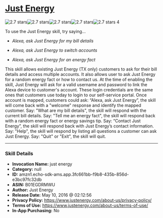 # [Just Energy](http://alexa.amazon.com/#skills/amzn1.echo-sdk-ams.app.3fc661bb-f9b8-435b-856d-e3bc97fc32db)
![2.7 stars](../../images/ic_star_black_18dp_1x.png)![2.7 stars](../../images/ic_star_black_18dp_1x.png)![2.7 stars](../../images/ic_star_half_black_18dp_1x.png)![2.7 stars](../../images/ic_star_border_black_18dp_1x.png)![2.7 stars](../../images/ic_star_border_black_18dp_1x.png) 4

To use the Just Energy skill, try saying...

* *Alexa, ask Just Energy for my bill details*

* *Alexa, ask Just Energy to switch accounts*

* *Alexa, ask Just Energy for an energy fact*

This skill allows existing Just Energy (TX only) customers to ask for their bill details and access multiple accounts.  It also allows user to ask Just Energy for a random energy fact or how to contact us. At the time of enabling the skill, Just Energy will ask for a valid username and password to link the Alexa device to customer's account. These login credentials are the same ones that customers use today to login to our self-service portal. Once account is mapped, customers could ask: “Alexa, ask Just Energy”, the skill will come back with a "welcome" response and identify the mapped customer. Say: "What are my bill details", the skill will respond with the current bill details. Say: "Tell me an energy fact", the skill will respond back with a random energy fact or energy savings tip. Say: “Contact Just Energy”, the skill will respond back with Just Energy’s contact information. Say: "Help", the skill will respond by listing all questions a customer can ask Just Energy.  Say: "Quit" or "Exit", the skill will quit.

***

### Skill Details

* **Invocation Name:** just energy
* **Category:** null
* **ID:** amzn1.echo-sdk-ams.app.3fc661bb-f9b8-435b-856d-e3bc97fc32db
* **ASIN:** B01EGDRMWU
* **Author:** Just Energy
* **Release Date:** May 10, 2016 @ 02:12:56
* **Privacy Policy:** https://www.justenergy.com/about-us/privacy-policy/
* **Terms of Use:** https://www.justenergy.com/about-us/terms-of-use/
* **In-App Purchasing:** No
